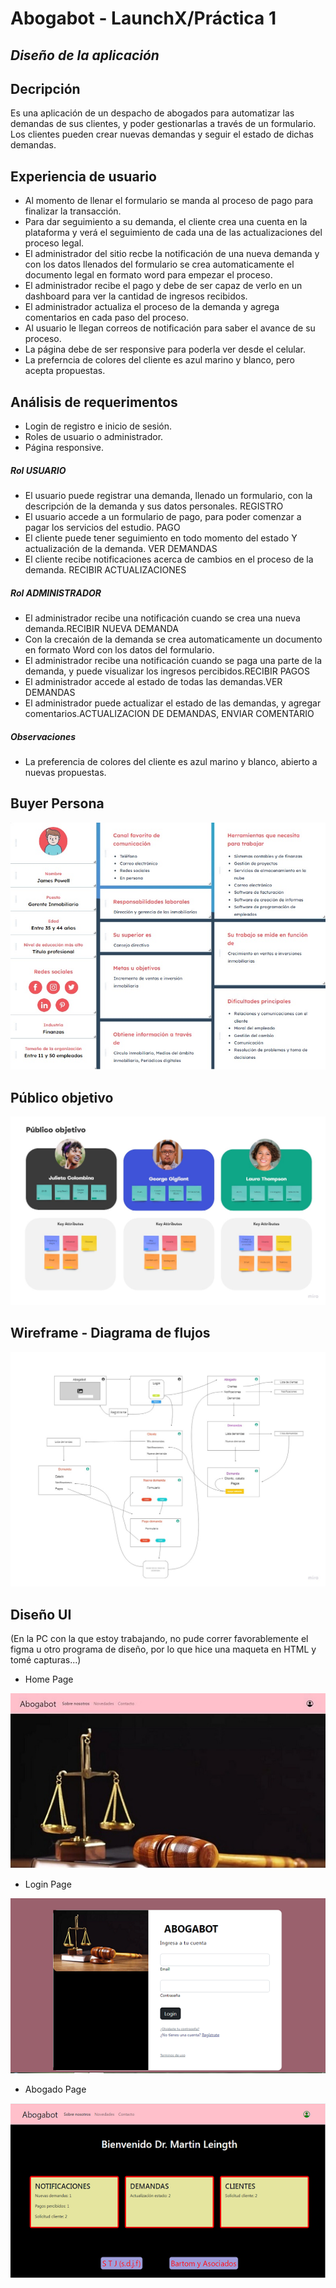 # Abogabot - LaunchX/Práctica 1

## ***Diseño de la aplicación***

## Decripción

Es una aplicación de un despacho de abogados para automatizar las demandas de sus clientes, y poder gestionarlas a través de un formulario.
Los clientes pueden crear nuevas demandas y seguir el estado de dichas demandas.

## Experiencia de usuario

- Al momento de llenar el formulario se manda al proceso de pago para finalizar la transacción.
- Para dar seguimiento a su demanda, el cliente crea una cuenta en la plataforma y verá el seguimiento de cada una de las actualizaciones del proceso legal.
- El administrador del sitio recbe la notificación de una nueva demanda y con los datos llenados del formulario se crea automaticamente el documento legal en formato word para empezar el proceso.
- El administrador recibe el pago y debe de ser capaz de verlo en un dashboard para ver la cantidad de ingresos recibidos.
- El administrador actualiza el proceso de la demanda y agrega comentarios en cada paso del proceso.
- Al usuario le llegan correos de notificación para saber el avance de su proceso.
- La página debe de ser responsive para poderla ver desde el celular.
- La preferncia de colores del cliente es azul marino y blanco, pero acepta propuestas.

## Análisis de requerimentos

- Login de registro e inicio de sesión.
- Roles de usuario o administrador.
- Página responsive.

##### ***Rol USUARIO***

- El usuario puede registrar una demanda, llenado un formulario, con la descripción de la demanda y sus datos personales. REGISTRO
- El usuario accede a un formulario de pago, para poder comenzar a pagar los servicios del estudio. PAGO
- El cliente puede tener seguimiento en todo momento del estado Y actualización de la demanda. VER DEMANDAS
- El cliente recibe notificaciones acerca de cambios en el proceso de la demanda. RECIBIR ACTUALIZACIONES

##### ***Rol ADMINISTRADOR***

- El administrador recibe una notificación cuando se crea una nueva demanda.RECIBIR NUEVA DEMANDA
- Con la crecaión de la demanda se crea automaticamente un documento en formato Word con los datos del formulario.
- El administrador recibe una notificación cuando se paga una parte de la demanda, y puede visualizar los ingresos percibidos.RECIBIR PAGOS
- El administrador accede al estado de todas las demandas.VER DEMANDAS
- El administrador puede actualizar el estado de las demandas, y agregar comentarios.ACTUALIZACION DE DEMANDAS, ENVIAR COMENTARIO

##### ***Observaciones***

- La preferencia de colores del cliente es azul marino y blanco, abierto a nuevas propuestas.


## Buyer Persona

![Ver Imangen Buyer persona](/img/buyer-persona.jpg)

## Público objetivo

![Ver Imagen publico objetivo](/img/publico-objetivo.jpg)


## Wireframe - Diagrama de flujos

![Ver diagrama](/img/diagrama.jpg)


## Diseño UI

(En la PC con la que estoy trabajando, no pude correr favorablemente el figma u otro programa de diseño, por lo que hice una maqueta en HTML y tomé capturas...)

- Home Page

![Honme Page](/img/UI/home.jpg)

- Login Page

![Login Page](/img/UI/login.png)

- Abogado Page

![Abogado Page](/img/UI/abogado.png)

